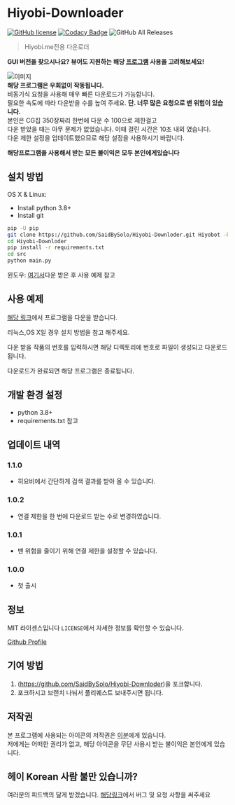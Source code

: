# Hiyobi-Downloader

[![GitHub license](https://img.shields.io/github/license/SaidBySolo/Hiyobi-Downloder)](https://github.com/SaidBySolo/Hiyobi-Downloder/blob/master/LICENSE)
[![Codacy Badge](https://api.codacy.com/project/badge/Grade/d578d5329d034abfbc8311c032caf172)](https://www.codacy.com/manual/SaidBySolo/Hiyobi-Downloder?utm_source=github.com&amp;utm_medium=referral&amp;utm_content=SaidBySolo/Hiyobi-Downloder&amp;utm_campaign=Badge_Grade)
![GitHub All Releases](https://img.shields.io/github/downloads/SaidBySolo/Hiyobi-Downloder/total)

> Hiyobi.me전용 다운로더

**GUI 버전을 찾으시나요? 뷰어도 지원하는 해당 [프로그램](https://github.com/ReDesignedJP/HiyobiDownloader) 사용을 고려해보세요!**  

![이미지](https://i.imgur.com/VJbPq3B.gif)  
**해당 프로그램은 우회없이 작동됩니다.**  
비동기식 요청을 사용해 매우 빠른 다운로드가 가능합니다.  
필요한 속도에 따라 다운받을 수를 높여 주세요.
**단. 너무 많은 요청으로 밴 위험이 있습니다.**  
본인은 CG집 350장짜리 한번에 다운 수 100으로 제한걸고  
다운 받았을 때는 아무 문제가 없었습니다. 
이때 걸린 시간은 10초 내외 였습니다.  
다운 제한 설정을 업데이트했으므로 해당 설정을 사용하시기 바랍니다.  


**해당프로그램을 사용해서 받는 모든 불이익은 모두 본인에게있습니다**  

## 설치 방법

OS X & Linux:

* Install python 3.8+
* Install git

```sh
pip -U pip
git clone https://github.com/SaidBySolo/Hiyobi-Downloder.git Hiyobot -b master
cd Hiyobi-Downloder
pip install -r requirements.txt
cd src
python main.py
```

윈도우:
[여기서](https://github.com/SaidBySolo/Hiyobi-Downloder/releases)다운 받은 후 사용 예제 참고

## 사용 예제

[해당 링크](https://github.com/SaidBySolo/Hiyobi-Downloder/releases)에서 프로그램을 다운을 받습니다.

리눅스,OS X일 경우 설치 방법을 참고 해주세요.

다운 받을 작품의 번호를 입력하시면 해당 디렉토리에 번호로 파일이 생성되고 다운로드됩니다.  

다운로드가 완료되면 해당 프로그램은 종료됩니다.

## 개발 환경 설정

* python 3.8+  
* requirements.txt 참고  

## 업데이트 내역

### 1.1.0  

* 히요비에서 간단하게 검색 결과를 받아 올 수 있습니다.

### 1.0.2  

* 연결 제한을 한 번에 다운로드 받는 수로 변경하였습니다.  

### 1.0.1  

* 밴 위험을 줄이기 위해 연결 제한을 설정할 수 있습니다.

### 1.0.0  

* 첫 출시  

## 정보

MIT 라이센스입니다
``LICENSE``에서 자세한 정보를 확인할 수 있습니다.

[Github Profile](https://github.com/saidbysolo/)

## 기여 방법

1. (<https://github.com/SaidBySolo/Hiyobi-Downloder>)을 포크합니다.
2. 포크하시고 브랜치 나눠서 풀리퀘스트 보내주시면 됩니다.

## 저작권  

본 프로그램에 사용되는 아이콘의 저작권은 [이분](https://www.pixiv.net/artworks/80977428)에게 있습니다.  
저에게는 어떠한 권리가 없고, 해당 아이콘을 무단 사용시 받는 불이익은 본인에게 있습니다.

## 헤이 Korean 사람 불만 있습니까?

여러분의 피드백의 달게 받겠습니다.
[해당링크](https://github.com/SaidBySolo/Hiyobi-Downloder/issues)에서 버그 및 요청 사항을 써주세요
<!-- Markdown link & img dfn's -->

